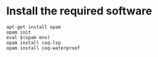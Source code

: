 # Install the required software

```
apt-get install opam
opam init
eval $(opam env)
opam install coq-lsp
opam install coq-waterproof
```